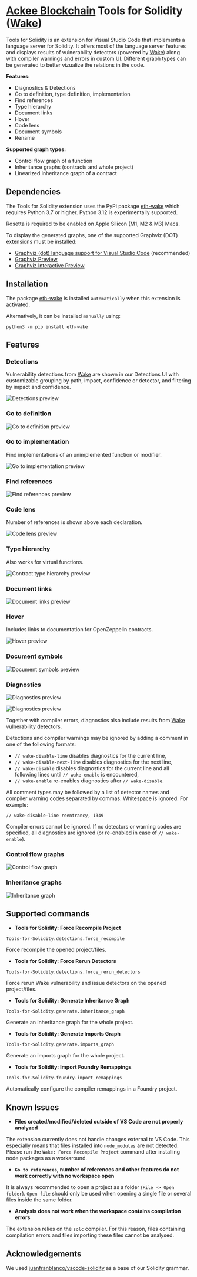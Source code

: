# [Ackee Blockchain](https://ackeeblockchain.com) Tools for Solidity ([Wake](https://getwake.io))

Tools for Solidity is an extension for Visual Studio Code that implements a language server for Solidity. It offers most of the language server features and displays results of vulnerability detectors (powered by [Wake](https://getwake.io)) along with compiler warnings and errors in custom UI. Different graph types can be generated to better vizualize the relations in the code.

**Features:**

- Diagnostics & Detections
- Go to definition, type definition, implementation
- Find references
- Type hierarchy
- Document links
- Hover
- Code lens
- Document symbols
- Rename

**Supported graph types:**

- Control flow graph of a function
- Inheritance graphs (contracts and whole project)
- Linearized inheritance graph of a contract

## Dependencies

The Tools for Solidity extension uses the PyPi package [eth-wake](https://pypi.org/project/eth-wake/) which requires Python 3.7 or higher. Python 3.12 is experimentally supported.

Rosetta is required to be enabled on Apple Silicon (M1, M2 & M3) Macs.

To display the generated graphs, one of the supported Graphviz (DOT) extensions must be installed:

- [Graphviz (dot) language support for Visual Studio Code](https://marketplace.visualstudio.com/items?itemName=joaompinto.vscode-graphviz) (recommended)
- [Graphviz Preview](https://marketplace.visualstudio.com/items?itemName=EFanZh.graphviz-preview)
- [Graphviz Interactive Preview](https://marketplace.visualstudio.com/items?itemName=tintinweb.graphviz-interactive-preview)

## Installation

The package [eth-wake](https://pypi.org/project/eth-wake/) is installed `automatically` when this extension is activated.

Alternatively, it can be installed `manually` using:

```shell
python3 -m pip install eth-wake
```

## Features

### Detections

Vulnerability detections from [Wake](https://getwake.io) are shown in our Detections UI with customizable grouping by path, impact, confidence or detector, and filtering by impact and confidence.

![Detections preview](images/detections-ui.png)

### Go to definition

![Go to definition preview](images/go-to-definition.gif)

### Go to implementation

Find implementations of an unimplemented function or modifier.

![Go to implementation preview](images/go-to-implementation.gif)

### Find references

![Find references preview](images/find-references.gif)

### Code lens

Number of references is shown above each declaration.

![Code lens preview](images/code-lens.png)

### Type hierarchy

Also works for virtual functions.

![Contract type hierarchy preview](images/contract-type-hierarchy.gif)

### Document links

![Document links preview](images/document-links.gif)

### Hover

Includes links to documentation for OpenZeppelin contracts.

![Hover preview](images/hover.gif)

### Document symbols

![Document symbols preview](images/document-symbols.png)

### Diagnostics

![Diagnostics preview](images/diagnostics-1.gif)

![Diagnostics preview](images/diagnostics-2.png)

Together with compiler errors, diagnostics also include results from [Wake](https://getwake.io) vulnerability detectors.

Detections and compiler warnings may be ignored by adding a comment in one of the following formats:

- `// wake-disable-line` disables diagnostics for the current line,
- `// wake-disable-next-line` disables diagnostics for the next line,
- `// wake-disable` disables diagnostics for the current line and all following lines until `// wake-enable` is encountered,
- `// wake-enable` re-enables diagnostics after `// wake-disable`.

All comment types may be followed by a list of detector names and compiler warning codes separated by commas.
Whitespace is ignored. For example:

```solidity
// wake-disable-line reentrancy, 1349
```

Compiler errors cannot be ignored. If no detectors or warning codes are specified, all diagnostics are ignored (or re-enabled in case of `// wake-enable`).

### Control flow graphs

![Control flow graph](images/control_flow_graph.png)

### Inheritance graphs

![Inheritance graph](images/inheritance_graph.png)

## Supported commands

- **Tools for Solidity: Force Recompile Project**

```shell
Tools-for-Solidity.detections.force_recompile
```
Force recompile the opened project/files.

- **Tools for Solidity: Force Rerun Detectors**

```shell
Tools-for-Solidity.detections.force_rerun_detectors
```

Force rerun Wake vulnerability and issue detectors on the opened project/files.

- **Tools for Solidity: Generate Inheritance Graph**

```shell
Tools-for-Solidity.generate.inheritance_graph
```
Generate an inheritance graph for the whole project.

- **Tools for Solidity: Generate Imports Graph**

```shell
Tools-for-Solidity.generate.imports_graph
```
Generate an imports graph for the whole project.

- **Tools for Solidity: Import Foundry Remappings**

```shell
Tools-for-Solidity.foundry.import_remappings
```
Automatically configure the compiler remappings in a Foundry project.

## Known Issues

- **Files created/modified/deleted outside of VS Code are not properly analyzed**

The extension currently does not handle changes external to VS Code. This especially means that files installed into `node_modules` are not detected. Please run the `Wake: Force Recompile Project` command after installing node packages as a workaround.

- **`Go to references`, number of references and other features do not work correctly with no workspace open**

It is always recommended to open a project as a folder (`File -> Open folder`). `Open file` should only be used when opening a single file or several files inside the same folder.

- **Analysis does not work when the workspace contains compilation errors**

The extension relies on the `solc` compiler. For this reason, files containing compilation errors and files importing these files cannot be analysed.

## Acknowledgements

We used [juanfranblanco/vscode-solidity](https://github.com/juanfranblanco/vscode-solidity/blob/master/syntaxes/solidity.json) as a base of our Solidity grammar.
